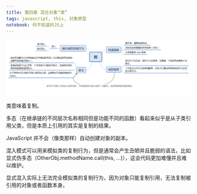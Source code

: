 ```yaml
---
title: 第四章 混合对象“类” 
tags: javascript, this, 对象原型
notebook: 你不知道的JS上
---
```


![Image of class](./images/class.png)

类意味着复制。

多态（在继承链的不同层次名称相同但是功能不同的函数）看起来似乎是从子类引用父类，但是本质上引用的其实是复制的结果。

JavaScript 并不会（像类那样）自动创建对象的副本。

混入模式可以用来模拟类的复制行为，但是通常会产生丑陋并且脆弱的语法，比如显式伪多态（OtherObj.methodName.call(this, ...)），这会代码更加难懂并且难以维护。

显式混入实际上无法完全模拟类的复制行为，因为对象只能复制引用，无法复制被引用的对象或者函数本身。